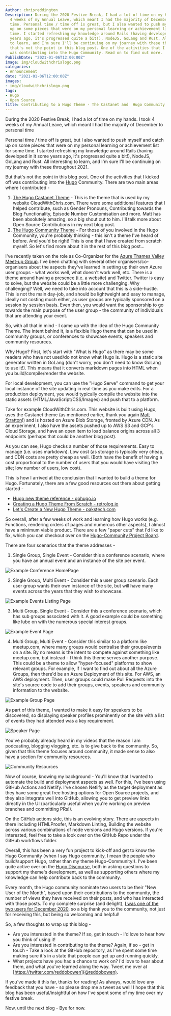 ```yaml
---
Author: chrisreddington
Description: During the 2020 Festive Break, I had a lot of time on my hands. I took
  4 weeks of my Annual Leave, which meant I had the majority of December to personal
  time. Personal time / time off is great, but I also wanted to push myself and catch
  up on some pieces that were on my personal learning or achievement list for some
  time. I started refreshing my knowledge around Rails (having developed in it some
  years ago, it's progressed quite a bit!), NodeJS, GoLang and Rust. All interesting
  to learn, and I'm sure I'll be continuing on my journey with these throughout 2021.  But
  that's not the point in this blog post. One of the activities that I kicked off
  was contributing into the Hugo Community. Read on to find out more.
PublishDate: "2021-01-06T12:00:00Z"
image: img/cloudwithchrislogo.png
categories:
- Announcement
date: "2021-01-06T12:00:00Z"
images:
- img/cloudwithchrislogo.png
tags:
- Hugo
- Open Source
title: Contributing to a Hugo Theme - The Castanet and  Hugo Community Themes
---
```

During the 2020 Festive Break, I had a lot of time on my hands. I took 4 weeks of my Annual Leave, which meant I had the majority of December to personal time

Personal time / time off is great, but I also wanted to push myself and catch up on some pieces that were on my personal learning or achievement list for some time. I started refreshing my knowledge around Rails (having developed in it some years ago, it's progressed quite a bit!), NodeJS, GoLang and Rust. All interesting to learn, and I'm sure I'll be continuing on my journey with these throughout 2021.

But that's not the point in this blog post. One of the activities that I kicked off was contributing into the [Hugo](https://gohugo.io) Community. There are two main areas where I contributed -

1. [The Hugo Castanet Theme](https://github.com/mattstratton/castanet) - This is the theme that is used by my website CloudWithChris.com. There were some additional features that I helped contribute, such as Gender Pronouns, Contributing towards the Blog Functionality, Episode Number Customisation and more. Matt has been absolutely amazing, so a big shout out to him. I'll talk more about Open Source Contributions in my next blog post.
2. [The Hugo Community Theme](https://github.com/chrisreddington/hugo-community) - For those of you involved in the Hugo Community, you're probably thinking - this isn't a theme I've heard of before. And you'd be right! This is one that I have created from scratch myself. So let's find more about it in the rest of this blog post...

I've recently taken on the role as Co-Organizer for the [Azure Thames Valley Meet-up Group](https://www.meetup.com/en-AU/Azure-Thames-Valley/). I've been chatting with several other organisers/co-organisers about the aspects they've learned in setting up their own Azure user groups - what works well, what doesn't work well, etc. There is a theme around having a presence (i.e. a website) and Twitter. Twitter is easy to solve, but the website could be a little more challenging. Why challenging? Well, we need to take into account that this is a side-hustle. This is not the main day-job, and should be lightweight and easy to manage, ideally not costing much either, as user groups are typically sponsored on a session by session basis. Even then, you would want the sponsorship to go towards the main purpose of the user group - the community of individuals that are attending your event.

So, with all that in mind - I came up with the idea of the Hugo Community Theme. The intent behind it, is a flexible Hugo theme that can be used in community groups, or conferences to showcase events, speakers and community resources.

Why Hugo? First, let's start with "What is Hugo" as there may be some readers who have not used/do not know what Hugo is. Hugo is a static site generator written in GoLang (don't worry, you don't need to know GoLang to use it!). This means that it converts markdown pages into HTML when you build/compile/render the website.

For local development, you can use the "Hugo Serve" command to get your local instance of the site updating in real-time as you make edits. For a production deployment, you would typically compile the website into the static assets (HTML/JavaScript/CSS/Images) and push that to a platform.

Take for example CloudWithChris.com. This website is built using Hugo, uses the Castanet theme (as mentioned earlier, thank you again [Matt Stratton](https://twitter.com/mattstratton)!) and is hosted on Azure Blob Storage, fronted by Azure CDN. As an experiment, I also have the assets pushed up to AWS S3 and GCP's Cloud Storage, and have an open item to load balance origins across all 3 endpoints (perhaps that could be another blog post).

As you can see, Hugo checks a number of those requirements. Easy to manage (i.e. uses markdown). Low cost (as storage is typically very cheap, and CDN costs are pretty cheap as well. (Both have the benefit of having a cost proportional to the number of users that you would have visiting the site; low number of users, low cost).

This is how I arrived at the conclusion that I wanted to build a theme for Hugo. Fortunately, there are a few good resources out there about getting started -

- [Hugo new theme reference - gohugo.io](https://gohugo.io/commands/hugo_new_theme/)
- [Creating a Hugo Theme From Scratch - retrolog.io](https://retrolog.io/blog/creating-a-hugo-theme-from-scratch/)
- [Let's Create a New Hugo Theme - pakstech.com](https://pakstech.com/blog/create-hugo-theme/)

So overall, after a few weeks of work and learning how Hugo works (e.g. Functions, rendering orders of pages and numerous other aspects), I almost have a minimum viable product. There are a few "paper cuts" that I'd like to fix, which you can checkout over on the [Hugo-Community Project Board](https://github.com/chrisreddington/hugo-community/projects/1).

There are four scenarios that the theme addresses -

1. Single Group, Single Event - Consider this a conference scenario, where you have an annual event and an instance of the site per event.

  ![Example Conference HomePage](/img/blog/contributing-to-a-hugo-theme/hugo-community-home.jpg "Example Conference HomePage")

2. Single Group, Multi Event - Consider this a user group scenario. Each user group wants their own instance of the site, but will have many events across the years that they wish to showcase.

  ![Example Events Listing Page](/img/blog/contributing-to-a-hugo-theme/hugo-community-events.jpg "Example Events Listing Page")

3. Multi Group, Single Event - Consider this a conference scenario, which has sub groups associated with it. A good example could be something like lube on with the numerous special interest groups.

  ![Example Event Page](/img/blog/contributing-to-a-hugo-theme/hugo-community-event.jpg "Example Event Page")

4. Multi Group, Multi Event - Consider this similar to a platform like meetup.com, where many groups would centralise their groups/events on a site. By no means is the intent to compete against something like meetup.com, but instead - I think this theme serves another purpose. This could be a theme to allow "hyper-focused" platforms to show relevant groups. For example, if I want to find out about all the Azure Groups, then there'd be an Azure Deployment of this site. For AWS, an AWS deployment. Then, user groups could make Pull Requests into the site's source code to add their groups, events, speakers and community information to the website.

  ![Example Group Page](/img/blog/contributing-to-a-hugo-theme/hugo-community-group.jpg "Example Group Page")

As part of this theme, I wanted to make it easy for speakers to be discovered, so displaying speaker profiles prominently on the site with a list of events they had attended was a key requirement.

  ![Speaker Page](/img/blog/contributing-to-a-hugo-theme/hugo-community-speakers.jpg "Speaker Page")

You've probably already heard in my videos that the reason I am podcasting, blogging vlogging, etc. is to give back to the community. So, given that this theme focuses around community, it made sense to also have a section for community resources.

  ![Community Resources](/img/blog/contributing-to-a-hugo-theme/hugo-community-resources.jpg "Community Resources")

Now of course, knowing my background - You'll know that I wanted to automate the build and deployment aspects as well. For this, I've been using GitHub Actions and Netlify. I've chosen Netlify as the target deployment as they have some great free hosting options for Open Source projects, and they also integrate well into GitHub, allowing you to get preview links directly in the UI (particularly useful when you're working on preview branches and committing PRs!).

On the GitHub actions side, this is an evolving story. There are aspects in there including HTMLProofer, Markdown Linting, Building the website across various combinations of node versions and Hugo versions. If you're interested, feel free to take a look over on the GitHub Repo under the GitHub workflows folder.

Overall, this has been a very fun project to kick-off and get to know the Hugo Community (when I say Hugo community, I mean the people who build/support Hugo, rather than my theme Hugo-Community!). I've been quite active over on the [Hugo Discourse](https://discourse.gohugo.io/), both in asking questions to support my theme's development, as well as supporting others where my knowledge can help contribute back to the community.

Every month, the Hugo community nominate two users to be their "New User of the Month", based upon their contributions to the community, the number of views they have received on their posts, and who has interacted with those posts. To my complete surprise (and delight), [I was one of the two users for December 2020](https://discourse.gohugo.io/badges/44/new-user-of-the-month), so a big thank you to the community, not just for receiving this, but being so welcoming and helpful!

So, a few thoughts to wrap up this blog -

- Are you interested in the theme? If so, get in touch - I'd love to hear how you think of using it!
- Are you interested in contributing to the theme? Again, if so - get in touch - Take a look at the GitHub repository, as I've spent some time making sure it's in a state that people can get up and running quickly.
- What projects have you had a chance to work on? I'd love to hear about them, and what you've learned along the way. Tweet me over at [https://twitter.com/reddobowen](@reddobowen).

If you've made it this far, thanks for reading! As always, would love any feedback that you have - so please drop me a tweet as well! I hope that this blog has been useful/insightful on how I've spent some of my time over my festive break.

Now, until the next blog - Bye for now.